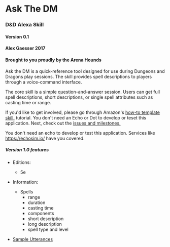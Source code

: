 # Ask The DM
### D&D Alexa Skill
#### Version 0.1

#### Alex Gaesser 2017
#### Brought to you proudly by the Arena Hounds

Ask the DM is a quick-reference tool designed for use during Dungeons and Dragons play sessions. The skill provides spell descriptions to players through a voice-command interface.

The core skill is a simple question-and-answer session. Users can get full spell descriptions, short descriptions, or single spell attributes such as casting time or range.

If you'd like to get involved, please go through Amazon's [how-to template skill.](https://github.com/alexa/skill-sample-nodejs-howto) tutorial. You don't need an Echo or Dot to develop or teset this application. Next, check out the [issues and milestones.](https://github.com/omegabytes/askTheDM/issues)

You don't need an echo to develop or test this application. Services like https://echosim.io/ have you covered.


##### Version 1.0 features
- Editions:
	- 5e
- Information:
	- Spells
		- range
		- duration
		- casting time
		- components
		- short description 
		- long description 
		- spell type and level

- [Sample Utterances](https://github.com/omegabytes/askTheDM/blob/master/speechAssets/SampleUtterances_en_US.txt)
